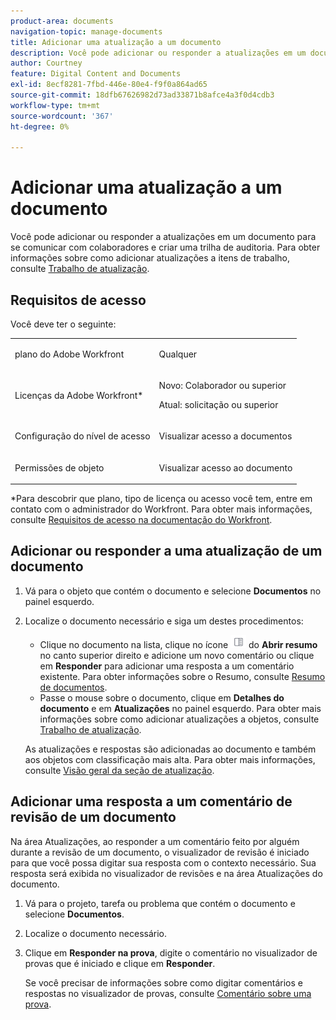 ```yaml
---
product-area: documents
navigation-topic: manage-documents
title: Adicionar uma atualização a um documento
description: Você pode adicionar ou responder a atualizações em um documento para se comunicar com colaboradores e criar uma trilha de auditoria. Para obter informações sobre como adicionar atualizações a itens de trabalho, consulte Atualizar trabalho.
author: Courtney
feature: Digital Content and Documents
exl-id: 8ecf8281-7fbd-446e-80e4-f9f0a864ad65
source-git-commit: 18dfb67626982d73ad33871b8afce4a3f0d4cdb3
workflow-type: tm+mt
source-wordcount: '367'
ht-degree: 0%

---
```


# Adicionar uma atualização a um documento

<!--Audited: April, 2024-->

Você pode adicionar ou responder a atualizações em um documento para se comunicar com colaboradores e criar uma trilha de auditoria. Para obter informações sobre como adicionar atualizações a itens de trabalho, consulte [Trabalho de atualização](../../workfront-basics/updating-work-items-and-viewing-updates/update-work.md).

## Requisitos de acesso

Você deve ter o seguinte:

<table style="table-layout:auto"> 
 <col> 
 <col> 
 <tbody> 
  <tr> 
   <td role="rowheader">plano do Adobe Workfront</td> 
   <td> <p> Qualquer</p> </td> 
  </tr> 
  <tr> 
   <td role="rowheader">Licenças da Adobe Workfront*</td> 
   <td> <p>Novo: Colaborador ou superior</p> 
   <p>Atual: solicitação ou superior</p>
   </td> 
  </tr> 
  <tr> 
   <td role="rowheader">Configuração do nível de acesso</td> 
   <td> <p>Visualizar acesso a documentos</p> </td> 
  </tr>

<tr> 
   <td role="rowheader">Permissões de objeto</td> 
   <td> <p>Visualizar acesso ao documento</p> </td> 
  </tr> 
 </tbody> 
</table>

*Para descobrir que plano, tipo de licença ou acesso você tem, entre em contato com o administrador do Workfront. Para obter mais informações, consulte [Requisitos de acesso na documentação do Workfront](/help/quicksilver/administration-and-setup/add-users/access-levels-and-object-permissions/access-level-requirements-in-documentation.md).

## Adicionar ou responder a uma atualização de um documento

1. Vá para o objeto que contém o documento e selecione **Documentos** no painel esquerdo.
1. Localize o documento necessário e siga um destes procedimentos:

   * Clique no documento na lista, clique no ícone ![](assets/qs-summary-in-new-toolbar-small.png) do **Abrir resumo** no canto superior direito e adicione um novo comentário ou clique em **Responder** para adicionar uma resposta a um comentário existente. Para obter informações sobre o Resumo, consulte [Resumo de documentos](../../documents/managing-documents/summary-for-documents.md).
   * Passe o mouse sobre o documento, clique em **Detalhes do documento** e em **Atualizações** no painel esquerdo.
Para obter mais informações sobre como adicionar atualizações a objetos, consulte [Trabalho de atualização](../../workfront-basics/updating-work-items-and-viewing-updates/update-work.md).

   As atualizações e respostas são adicionadas ao documento e também aos objetos com classificação mais alta. Para obter mais informações, consulte [Visão geral da seção de atualização](../../workfront-basics/updating-work-items-and-viewing-updates/updates-tab-overview.md).


## Adicionar uma resposta a um comentário de revisão de um documento

Na área Atualizações, ao responder a um comentário feito por alguém durante a revisão de um documento, o visualizador de revisão é iniciado para que você possa digitar sua resposta com o contexto necessário. Sua resposta será exibida no visualizador de revisões e na área Atualizações do documento.

1. Vá para o projeto, tarefa ou problema que contém o documento e selecione **Documentos**.
1. Localize o documento necessário.

1. Clique em **Responder na prova**, digite o comentário no visualizador de provas que é iniciado e clique em **Responder**.

   Se você precisar de informações sobre como digitar comentários e respostas no visualizador de provas, consulte [Comentário sobre uma prova](../../review-and-approve-work/proofing/reviewing-proofs-within-workfront/comment-on-a-proof/comment-on-proof-1.md).
